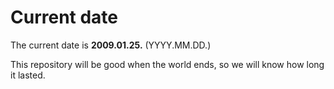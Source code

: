 # Current date

The current date is **2009.01.25.** (YYYY.MM.DD.)

This repository will be good when the world ends, so we will know how long it lasted.